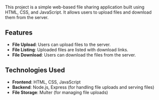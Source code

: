 This project is a simple web-based file sharing application built using HTML, CSS, and JavaScript. It allows users to upload files and download them from the server.
## Features

- **File Upload**: Users can upload files to the server.
- **File Listing**: Uploaded files are listed with download links.
- **File Download**: Users can download the files from the server.

## Technologies Used

- **Frontend**: HTML, CSS, JavaScript
- **Backend**: Node.js, Express (for handling file uploads and serving files)
- **File Storage**: Multer (for managing file uploads)
